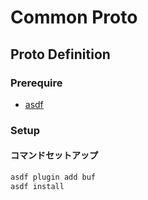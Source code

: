 # Common Proto

## Proto Definition

### Prerequire
- [asdf](./setup_asdf.md)


### Setup
#### コマンドセットアップ
``` sh
asdf plugin add buf
asdf install
```